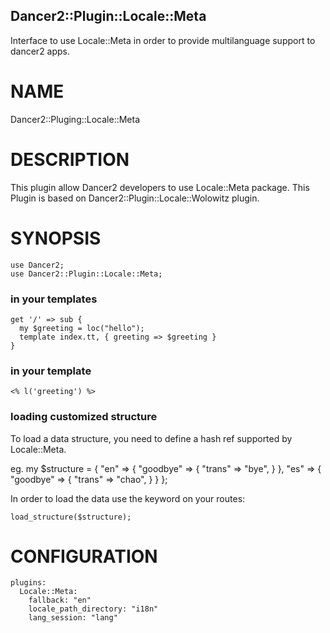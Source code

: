 ## Dancer2::Plugin::Locale::Meta

Interface to use Locale::Meta in order to provide multilanguage support to dancer2 apps.


# NAME
Dancer2::Pluging::Locale::Meta

# DESCRIPTION

This plugin allow Dancer2 developers to use Locale::Meta package. This
Plugin is based on Dancer2::Plugin::Locale::Wolowitz plugin.

# SYNOPSIS

    use Dancer2;
    use Dancer2::Plugin::Locale::Meta;

### in your templates

    get '/' => sub {
      my $greeting = loc("hello");
      template index.tt, { greeting => $greeting }
    }

### in your template

    <% l('greeting') %>

### loading customized structure
To load a data structure, you need to define a hash ref supported by Locale::Meta.

eg. 
    my $structure = {
      "en" => {
        "goodbye"   => {
          "trans" => "bye",
        }
      },
      "es" => {
        "goodbye"   => {
          "trans" => "chao",
        }
      }
    };

In order to load the data use the keyword on your routes:

    load_structure($structure);

# CONFIGURATION
    plugins:
      Locale::Meta:
        fallback: "en"
        locale_path_directory: "i18n"
        lang_session: "lang"





